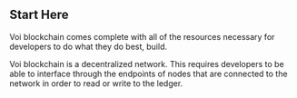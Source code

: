 ## Start Here

Voi blockchain comes complete with all of the resources necessary for developers to do what they do best, build.

Voi blockchain is a decentralized network. This requires developers to be able to interface through the endpoints of nodes that are connected to the network in order to read or write to the ledger. 